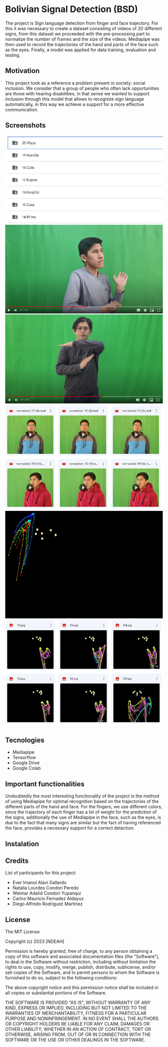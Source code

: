 # Bolivian Signal Detection (BSD)
The project is Sign language detection from finger and face trajectory. For this it was necessary to create a dataset consisting of videos of 20 different signs, from this dataset we proceeded with the pre-processing part to normalize the number of frames and the size of the videos.  Mediapipe was then used to record the trajectories of the hand and parts of the face such as the eyes. Finally, a model was applied for data training, evaluation and testing.

## Motivation
This project took as a reference a problem present in society: social inclusion. We consider that a group of people who often lack opportunities are those with hearing disabilities, in that sense we wanted to support inclusion through this model that allows to recognize sign language automatically, in this way we achieve a support for a more effective communication.

## Screenshots

![Video first](Preview3.png)
![Video first](Preview1.png)
![Video first](Preview2.png)
![Video first](Preview6.png)
![Video first](Preview5.png)
![Video first](Preview4.png)


## Tecnologies
- Mediapipe
- Tensorflow 
- Google Drive
- Google Colab

## Important functionalities
Undoubtedly the most interesting functionality of the project is the method of using Mediapipe for optimal recognition based on the trajectories of the different parts of the hand and face. For the fingers, we use different colors, since the trajectory of each finger has a lot of weight for the prediction of the signs, additionally the use of Mediapipe in the face, such as the eyes, is due to the fact that many signs are similar but the fact of having referenced the face, provides a necessary support for a correct detection.

## Instalation


## Credits
List of participants for this project:
- Ever Imanol Alavi Gallardo
- Natalia Lourdes Condori Peredo
- Weimar Adalid Condori Yupanqui
- Carlos Mauricio Fernadez Aldayuz
- Diego Alfredo Rodríguez Martinez

## License

The MIT License

Copyright (c) 2023 [NDEAH]

Permission is hereby granted, free of charge, to any person obtaining a copy
of this software and associated documentation files (the "Software"), to deal
in the Software without restriction, including without limitation the rights
to use, copy, modify, merge, publish, distribute, sublicense, and/or sell
copies of the Software, and to permit persons to whom the Software is
furnished to do so, subject to the following conditions:

The above copyright notice and this permission notice shall be included in
all copies or substantial portions of the Software.

THE SOFTWARE IS PROVIDED "AS IS", WITHOUT WARRANTY OF ANY KIND, EXPRESS OR
IMPLIED, INCLUDING BUT NOT LIMITED TO THE WARRANTIES OF MERCHANTABILITY,
FITNESS FOR A PARTICULAR PURPOSE AND NONINFRINGEMENT. IN NO EVENT SHALL THE
AUTHORS OR COPYRIGHT HOLDERS BE LIABLE FOR ANY CLAIM, DAMAGES OR OTHER
LIABILITY, WHETHER IN AN ACTION OF CONTRACT, TORT OR OTHERWISE, ARISING FROM,
OUT OF OR IN CONNECTION WITH THE SOFTWARE OR THE USE OR OTHER DEALINGS IN
THE SOFTWARE.
